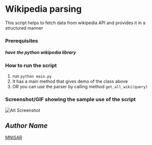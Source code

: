 # Wikipedia parsing
This script helps to fetch data from wikipedia API and provides it in a structured manner

### Prerequisites
##### have the python wikipedia library

### How to run the script
1. run ``` python main.py ```
2. It has a main method that gives demo of the class above
3. OR you can use the parser by calling method ``` get_all_wiki(query) ```

### Screenshot/GIF showing the sample use of the script
![Alt Screenshot](https://github.com/MNISAR/Python_and_the_Web/blob/master/Scripts/API/Wikipedia/output.png "output")

## *Author Name*
[MNISAR](https://www.github.com/MNISAR)